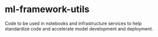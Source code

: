 # ml-framework-utils
Code to be used in notebooks and infrastructure services to help standardize code and accelerate model development and deployment.
